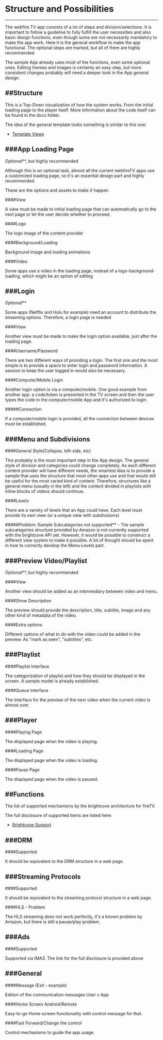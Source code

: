 # Structure and Possibilities
-----------------------------

The webfire TV app consists of a lot of steps and division/selections. It is important to follow a guideline to fully fulfill the user necessities and also basic design functions, even though some are not necessarily mandatory to make the app work. Here it is the general workflow to make the app functional. The optional steps are marked, but all of them are highly recommended.

The sample App already uses most of the functions, even some optional ones. Editing themes and images is certainly an easy step, but more consistent changes probably will need a deeper look in the App general design.


##Structure
------------------------------

This is a Top-Down visualization of how the system works. From the initial loading page to the player itself. More information about the code itself can be found in the docs folder.

The idea of the general template looks something is similar to this one:
* [Template Views](./assets/template_views.png)

###App Loading Page
------------------------------

_Optional_**, but highly recommended

Although this is an optional task, almost all the current webfireTV apps use a customized loading page, so it's an essential design part and highly recommended.

These are the options and assets to make it happen

####View  

A view must be made to initial loading page that can automatically go to the next page or let the user decide whether to proceed.

####Logo  

The logo image of the content provider


####Background/Loading  

Background image and loading animations


####Video

Some apps use a video in the loading page, instead of a logo-background-loading, which might be an option of editing


###Login
------------------------------
_Optional_**

Some apps (Netflix and Hulu for example) need an account to distribute the streaming options. Therefore, a login page is needed

####View

Another view must be made to make the login option available, just after the loading page. 

####Username/Password

There are two different ways of providing a login. The first one and the most simple is to provide a space to enter login and password information. A session to keep the user logged in would also be necessary.

####Computer/Mobile Login

Another login option is via a computer/mobile. One good example from another app: a code/token is presented in the TV screen and then the user types the code in the computer/mobile App and it's authorized to login.

#####Connection  

If a computer/mobile login is provided, all the connection between devices must be established.

###Menu and Subdivisions
------------------------------

####General Style(Collapse, left-side, etc)  

This probably is the most important step in the App design. The general style of division and categories could change completely. As each different content provider will have different needs, the smartest idea is to provide a sample that uses the structure that most other apps use and that would still be useful for the most varied kind of content. Therefore, structures like a general menu (usually in the left) and the content divided in playlists with inline blocks of videos should continue.

####Levels   

There are a variety of levels that an App could have. Each level must provide its own view (or a unique view with subdivisions)

#####_Problem_: Sample Subcategories not supported** - 
The sample subcategories structure provided by Amazon is not currently supported with the brightcove API yet. However, it would be possible to construct a different view system to make it possible. A lot of thought should be spent in how to correctly develop the Menu-Levels part.


###Preview Video/Playlist  
------------------------------
_Optional_**, but highly recommended

####View 

Another view should be added as an intermediary between video and menu.

####Show Description  

The preview should provide the description, title, subtitle, image and any other kind of metadata of the video.

####Extra options  

Different options of what to do with the video could be added in the preview. As "mark as seen", "subtitles", etc.


###Playlist
------------------------------

####Playlist Interface 

The categorization of playlist and how they should be displayed in the screen. A sample model is already established.

####Queue Interface

The interface for the preview of the next video when the current video is almost over.


###Player  
------------------------------

####Playing Page 

The displayed page when the video is playing.

####Loading Page 

The displayed page when the video is loading.

####Pause Page 

The displayed page when the video is paused.


##Functions
------------------------------

The list of supported mechanisms by the brightcove architecture for fireTV.

The full disclosure of supported items are listed here:

* [Brightcove Support](./assets/brightcove.md)

###DRM
------------------------------

####Supported 

It should be equivalent to the DRM structure in a web page.


###Streaming Protocols
------------------------------

####Supported 

It should be equivalent to the streaming protocol structure in a web page.

####HLS - Problem

The HLS streaming does not work perfectly, it's a known problem by Amazon, but there is still a pause/play problem.


###Ads
------------------------------

####Supported

Supported via IMA3. The link for the full disclosure is provided above


###General
------------------------------

####Message (Exit - example) 

Edition of the communication messages User x App

####Home Screen Android/Remote 

Easy-to-go Home screen functionality with control message for that.

####Fast Forward/Change the control

Control mechanisms to guide the app usage.

